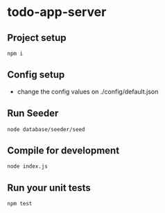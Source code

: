# todo-app-server

## Project setup

```
npm i
```

## Config setup

-   change the config values on ./config/default.json

## Run Seeder

```
node database/seeder/seed
```

## Compile for development

```
node index.js
```

## Run your unit tests

```
npm test
```
